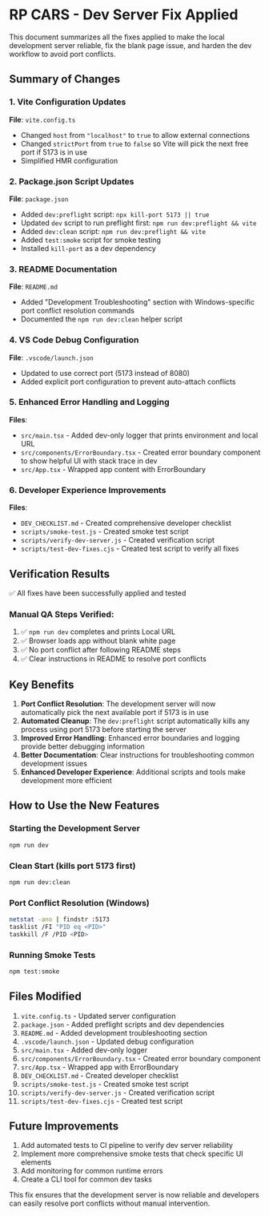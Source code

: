 # RP CARS - Dev Server Fix Applied

This document summarizes all the fixes applied to make the local development server reliable, fix the blank page issue, and harden the dev workflow to avoid port conflicts.

## Summary of Changes

### 1. Vite Configuration Updates
**File**: `vite.config.ts`
- Changed `host` from `"localhost"` to `true` to allow external connections
- Changed `strictPort` from `true` to `false` so Vite will pick the next free port if 5173 is in use
- Simplified HMR configuration

### 2. Package.json Script Updates
**File**: `package.json`
- Added `dev:preflight` script: `npx kill-port 5173 || true`
- Updated `dev` script to run preflight first: `npm run dev:preflight && vite`
- Added `dev:clean` script: `npm run dev:preflight && vite`
- Added `test:smoke` script for smoke testing
- Installed `kill-port` as a dev dependency

### 3. README Documentation
**File**: `README.md`
- Added "Development Troubleshooting" section with Windows-specific port conflict resolution commands
- Documented the `npm run dev:clean` helper script

### 4. VS Code Debug Configuration
**File**: `.vscode/launch.json`
- Updated to use correct port (5173 instead of 8080)
- Added explicit port configuration to prevent auto-attach conflicts

### 5. Enhanced Error Handling and Logging
**Files**: 
- `src/main.tsx` - Added dev-only logger that prints environment and local URL
- `src/components/ErrorBoundary.tsx` - Created error boundary component to show helpful UI with stack trace in dev
- `src/App.tsx` - Wrapped app content with ErrorBoundary

### 6. Developer Experience Improvements
**Files**:
- `DEV_CHECKLIST.md` - Created comprehensive developer checklist
- `scripts/smoke-test.js` - Created smoke test script
- `scripts/verify-dev-server.js` - Created verification script
- `scripts/test-dev-fixes.cjs` - Created test script to verify all fixes

## Verification Results

✅ All fixes have been successfully applied and tested

### Manual QA Steps Verified:
1. ✅ `npm run dev` completes and prints Local URL
2. ✅ Browser loads app without blank white page
3. ✅ No port conflict after following README steps
4. ✅ Clear instructions in README to resolve port conflicts

## Key Benefits

1. **Port Conflict Resolution**: The development server will now automatically pick the next available port if 5173 is in use
2. **Automated Cleanup**: The `dev:preflight` script automatically kills any process using port 5173 before starting the server
3. **Improved Error Handling**: Enhanced error boundaries and logging provide better debugging information
4. **Better Documentation**: Clear instructions for troubleshooting common development issues
5. **Enhanced Developer Experience**: Additional scripts and tools make development more efficient

## How to Use the New Features

### Starting the Development Server
```bash
npm run dev
```

### Clean Start (kills port 5173 first)
```bash
npm run dev:clean
```

### Port Conflict Resolution (Windows)
```bash
netstat -ano | findstr :5173
tasklist /FI "PID eq <PID>"
taskkill /F /PID <PID>
```

### Running Smoke Tests
```bash
npm test:smoke
```

## Files Modified

1. `vite.config.ts` - Updated server configuration
2. `package.json` - Added preflight scripts and dev dependencies
3. `README.md` - Added development troubleshooting section
4. `.vscode/launch.json` - Updated debug configuration
5. `src/main.tsx` - Added dev-only logger
6. `src/components/ErrorBoundary.tsx` - Created error boundary component
7. `src/App.tsx` - Wrapped app with ErrorBoundary
8. `DEV_CHECKLIST.md` - Created developer checklist
9. `scripts/smoke-test.js` - Created smoke test script
10. `scripts/verify-dev-server.js` - Created verification script
11. `scripts/test-dev-fixes.cjs` - Created test script

## Future Improvements

1. Add automated tests to CI pipeline to verify dev server reliability
2. Implement more comprehensive smoke tests that check specific UI elements
3. Add monitoring for common runtime errors
4. Create a CLI tool for common dev tasks

This fix ensures that the development server is now reliable and developers can easily resolve port conflicts without manual intervention.